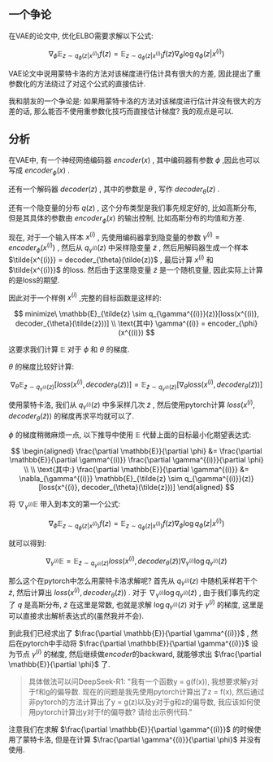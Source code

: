 ## 一个争论

在VAE的论文中, 优化ELBO需要求解以下公式:

$$
\nabla_{\phi} \mathbb{E}_{z \sim q_{\phi}(z|x^{(i)})} f(z) = \mathbb{E}_{z \sim q_{\phi}(z|x^{(i)})} f(z) \nabla_{\phi} \log q_{\phi}(z|x^{(i)})
$$

VAE论文中说用蒙特卡洛的方法对该梯度进行估计具有很大的方差, 因此提出了重参数化的方法绕过了对这个公式的直接估计.

我和朋友的一个争论是: 如果用蒙特卡洛的方法对该梯度进行估计并没有很大的方差的话, 那么能否不使用重参数化技巧而直接估计梯度? 我的观点是可以.

## 分析

在VAE中, 有一个神经网络编码器 $encoder(x)$ , 其中编码器有参数 $\phi$ ,因此也可以写成 $encoder_{\phi}(x)$ .

还有一个解码器 $decoder(z)$ , 其中的参数是 $\theta$ , 写作 $decoder_{\theta}(z)$ .

还有一个隐变量的分布 $q(z)$ , 这个分布类型是我们事先规定好的, 比如高斯分布, 但是其具体的参数由 $encoder_{\phi}(x)$ 的输出控制, 比如高斯分布的均值和方差.

现在, 对于一个输入样本 $x^{(i)}$ , 先使用编码器拿到隐变量的参数 $\gamma^{(i)} = encoder_{\phi}(x^{(i)})$ , 然后从 $q_{\gamma^{(i)}}(z)$ 中采样隐变量 $\tilde{z}$ , 然后用解码器生成一个样本 $\tilde{x^{(i)}} = decoder_{\theta}(\tilde{z})$ , 最后计算 $x^{(i)}$ 和 $\tilde{x^{(i)}}$ 的loss. 然后由于这里隐变量 $\tilde{z}$ 是一个随机变量, 因此实际上计算的是loss的期望.

因此对于一个样例 $x^{(i)}$ ,完整的目标函数是这样的:

$$
minimize\ \mathbb{E}_{\tilde{z} \sim q_{\gamma^{(i)}}(z)}[loss(x^{(i)}, decoder_{\theta}(\tilde{z}))] \\
\text{其中} \gamma^{(i)} = encoder_{\phi}(x^{(i)})
$$

这要求我们计算 $\mathbb{E}$ 对于 $\phi$ 和 $\theta$ 的梯度.

$\theta$ 的梯度比较好计算:

$$
\nabla_{\theta} \mathbb{E}_{\tilde{z} \sim q_{\gamma^{(i)}}(z)}[loss(x^{(i)}, decoder_{\theta}(\tilde{z}))] = \mathbb{E}_{\tilde{z} \sim q_{\gamma^{(i)}}(z)}[\nabla_{\theta} loss(x^{(i)}, decoder_{\theta}(\tilde{z}))]
$$

使用蒙特卡洛, 我们从 $q_{\gamma^{(i)}}(z)$ 中多采样几次 $\tilde{z}$ , 然后使用pytorch计算 $loss(x^{(i)}, decoder_{\theta}(\tilde{z}))$ 的梯度再求平均就可以了.

$\phi$ 的梯度稍微麻烦一点, 以下推导中使用 $\mathbb{E}$ 代替上面的目标最小化期望表达式:

$$
\begin{aligned}
\frac{\partial \mathbb{E}}{\partial \phi} &= \frac{\partial \mathbb{E}}{\partial \gamma^{(i)}} \frac{\partial \gamma^{(i)}}{\partial \phi} \\
\\
\text{其中:}
\frac{\partial \mathbb{E}}{\partial \gamma^{(i)}} &= \nabla_{\gamma^{(i)}} \mathbb{E}_{\tilde{z} \sim q_{\gamma^{(i)}}(z)}[loss(x^{(i)}, decoder_{\theta}(\tilde{z}))]
\end{aligned}
$$

将 $\nabla_{\gamma^{(i)}} \mathbb{E}$ 带入到本文的第一个公式:

$$
\nabla_{\phi} \mathbb{E}_{z \sim q_{\phi}(z|x^{(i)})} f(z) = \mathbb{E}_{z \sim q_{\phi}(z|x^{(i)})} f(z) \nabla_{\phi} \log q_{\phi}(z|x^{(i)})
$$

就可以得到:

$$
\nabla_{\gamma^{(i)}} \mathbb{E} = \mathbb{E}_{\tilde{z} \sim q_{\gamma^{(i)}}(z)} loss(x^{(i)}, decoder_{\theta}(\tilde{z})) \nabla_{\gamma^{(i)}} \log q_{\gamma^{(i)}}(\tilde{z})
$$

那么这个在pytorch中怎么用蒙特卡洛求解呢? 首先从 $q_{\gamma^{(i)}}(z)$ 中随机采样若干个 $\tilde{z}$, 然后计算出 $loss(x^{(i)}, decoder_{\theta}(\tilde{z}))$ . 对于 $\nabla_{\gamma^{(i)}} \log q_{\gamma^{(i)}}(\tilde{z})$ , 由于我们事先约定了 $q$ 是高斯分布, $\tilde{z}$ 在这里是常数, 也就是求解 $\log q_{\gamma^{(i)}}(\tilde{z})$ 对于 $\gamma^{(i)}$ 的梯度, 这里是可以直接求出解析表达式的(虽然我并不会).

到此我们已经求出了 $\frac{\partial \mathbb{E}}{\partial \gamma^{(i)}}$ , 然后在pytorch中手动将 $\frac{\partial \mathbb{E}}{\partial \gamma^{(i)}}$ 设为节点 $\gamma^{(i)}$ 的梯度, 然后继续做$encoder$的backward, 就能够求出 $\frac{\partial \mathbb{E}}{\partial \phi}$ 了. 

> 具体做法可以问DeepSeek-R1: "我有一个函数y = g(f(x)), 我想要求解y对于f和g的偏导数. 现在的问题是我先使用pytorch计算出了z = f(x), 然后通过非pytorch的方法计算出了y = g(z)以及y对于g和z的偏导数, 我应该如何使用pytorch计算出y对于f的偏导数? 请给出示例代码."

注意我们在求解 $\frac{\partial \mathbb{E}}{\partial \gamma^{(i)}}$ 的时候使用了蒙特卡洛, 但是在计算 $\frac{\partial \gamma^{(i)}}{\partial \phi}$ 并没有使用.
